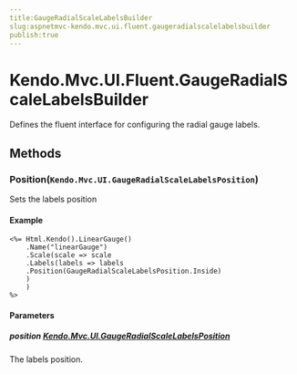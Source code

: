 ```yaml
---
title:GaugeRadialScaleLabelsBuilder
slug:aspnetmvc-kendo.mvc.ui.fluent.gaugeradialscalelabelsbuilder
publish:true
---
```


# Kendo.Mvc.UI.Fluent.GaugeRadialScaleLabelsBuilder
Defines the fluent interface for configuring the radial gauge labels.



## Methods

### Position(`Kendo.Mvc.UI.GaugeRadialScaleLabelsPosition`)
Sets the labels position


#### Example

    <%= Html.Kendo().LinearGauge()
        .Name("linearGauge")
        .Scale(scale => scale
        .Labels(labels => labels
        .Position(GaugeRadialScaleLabelsPosition.Inside)
        )
        )
    %>
        


#### Parameters

##### position [Kendo.Mvc.UI.GaugeRadialScaleLabelsPosition](/api/wrappers/aspnet-mvc/Kendo.Mvc.UI/GaugeRadialScaleLabelsPosition)
The labels position.





